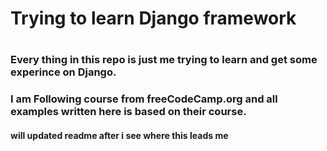 <h1>Trying to learn Django framework<h1>

### Every thing in this repo is just me trying to learn and get some experince on Django.

### I am Following course from freeCodeCamp.org and all examples written here is based on their course. 

#### will updated readme after i see where this leads me